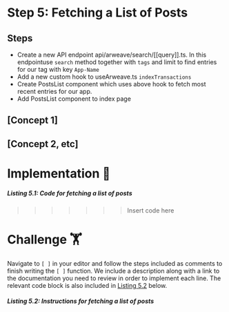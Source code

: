 # Step 5: Fetching a List of Posts

## Steps
* Create a new API endpoint api/arweave/search/[[query]].ts. In this endpointuse `search` method together with `tags` and limit to find entries for our tag with key `App-Name`
* Add a new custom hook to useArweave.ts `indexTransactions`
* Create PostsList component which uses above hook to fetch most recent entries for our app.
* Add PostsList component to index page

## [Concept 1]

## [Concept 2, etc]

# Implementation 🧩

##### _Listing 5.1: Code for fetching a list of posts_
>>>>>>> Insert code here

# Challenge 🏋️

Navigate to `[ ]` in your editor and follow the steps included as comments to finish writing the `[ ]` function. We include a description along with a link to the documentation you need to review in order to implement each line. The relevant code block is also included in [Listing 5.2](#listing-52-instructions-for-fetching-a-list-of-posts) below.

##### _Listing 5.2: Instructions for fetching a list of posts_
